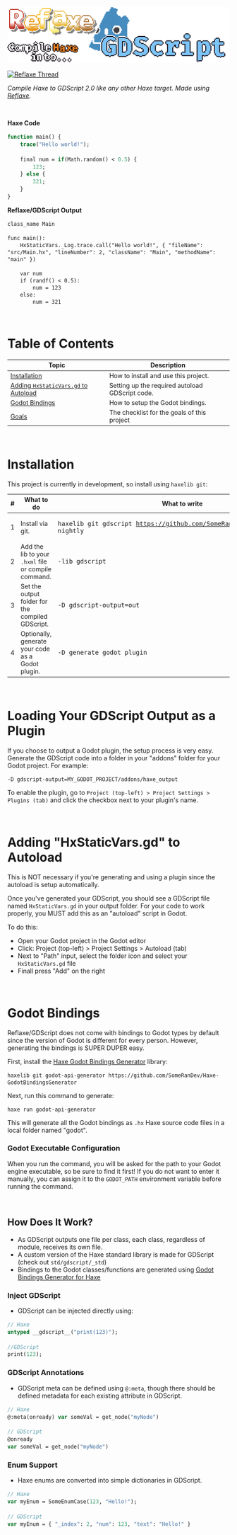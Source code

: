 <img src="img/Logo.png" /> 

<a href="https://discord.com/channels/162395145352904705/1052688097592225904"><img src="https://discordapp.com/api/guilds/162395145352904705/widget.png?style=shield" alt="Reflaxe Thread"/></a>

_Compile Haxe to GDScript 2.0 like any other Haxe target. Made using [Reflaxe](https://github.com/RobertBorghese/reflaxe)._

&nbsp;

**Haxe Code**

```haxe
function main() {
    trace("Hello world!");

    final num = if(Math.random() < 0.5) {
        123;
    } else {
        321;
    }
}
```

**Reflaxe/GDScript Output**

```gdscript
class_name Main

func main():
    HxStaticVars._Log.trace.call("Hello world!", { "fileName": "src/Main.hx", "lineNumber": 2, "className": "Main", "methodName": "main" })

    var num
    if (randf() < 0.5):
        num = 123
    else:
        num = 321
```

&nbsp;

# Table of Contents

| Topic                                                                           | Description                                        |
| ------------------------------------------------------------------------------- | -------------------------------------------------- |
| [Installation](#installation)                                                   | How to install and use this project.               |
| [Adding `HxStaticVars.gd` to Autoload](#adding-hxstaticvarsgd-to-autoload)      | Setting up the required autoload GDScript code.    |
| [Godot Bindings](#godot-bindings)                                               | How to setup the Godot bindings.                   |
| [Goals](#goals)                                                                 | The checklist for the goals of this project        |

&nbsp;

# Installation

This project is currently in development, so install using `haxelib git`:

| #   | What to do                                           | What to write                            |
| --- | ---------------------------------------------------- | ---------------------------------------- |
| 1   | Install via git.                                     | <pre>haxelib git gdscript https://github.com/SomeRanDev/reflaxe.GDScript nightly</pre>   |
| 2   | Add the lib to your `.hxml` file or compile command. | <pre lang="hxml">-lib gdscript</pre>  |
| 3   | Set the output folder for the compiled GDScript.     | <pre lang="hxml">-D gdscript-output=out</pre> |
| 4   | Optionally, generate your code as a Godot plugin.    | <pre lang="hxml">-D generate_godot_plugin</pre> |

&nbsp;

# Loading Your GDScript Output as a Plugin

If you choose to output a Godot plugin, the setup process is very easy. Generate the GDScript code into a folder in your "addons" folder for your Godot project. For example:
```
-D gdscript-output=MY_GODOT_PROJECT/addons/haxe_output
```

To enable the plugin, go to `Project (top-left) > Project Settings > Plugins (tab)` and click the checkbox next to your plugin's name.

&nbsp;

# Adding "HxStaticVars.gd" to Autoload

This is NOT necessary if you're generating and using a plugin since the autoload is setup automatically.

Once you've generated your GDScript, you should see a GDScript file named `HxStaticVars.gd` in your output folder. For your code to work properly, you MUST add this as an "autoload" script in Godot.

To do this:
* Open your Godot project in the Godot editor
* Click: Project (top-left) > Project Settings > Autoload (tab)
* Next to "Path" input, select the folder icon and select your `HxStaticVars.gd` file
* Finall press "Add" on the right

&nbsp;

# Godot Bindings

Reflaxe/GDScript does not come with bindings to Godot types by default since the version of Godot is different for every person. However, generating the bindings is SUPER DUPER easy.

First, install the [Haxe Godot Bindings Generator](https://github.com/SomeRanDev/Haxe-GodotBindingsGenerator) library:
```
haxelib git godot-api-generator https://github.com/SomeRanDev/Haxe-GodotBindingsGenerator
```

Next, run this command to generate:
```
haxe run godot-api-generator
```

This will generate all the Godot bindings as `.hx` Haxe source code files in a local folder named "godot".

### Godot Executable Configuration
When you run the command, you will be asked for the path to your Godot engine executable, so be sure to find it first! If you do not want to enter it manually, you can assign it to the `GODOT_PATH` environment variable before running the command.

&nbsp;

## How Does It Work?

- As GDScript outputs one file per class, each class, regardless of module, receives its own file.
- A custom version of the Haxe standard library is made for GDScript (check out `std/gdscript/_std`)
- Bindings to the Godot classes/functions are generated using [Godot Bindings Generator for Haxe](https://github.com/SomeRanDev/Haxe-GodotBindingsGenerator)

### Inject GDScript
- GDScript can be injected directly using:
```haxe
// Haxe
untyped __gdscript__("print(123)");

//GDScript
print(123);
```

### GDScript Annotations
- GDScript meta can be defined using `@:meta`, though there should be defined metadata for each existing attribute in GDScript.
```haxe
// Haxe
@:meta(onready) var someVal = get_node("myNode")

// GDScript
@onready
var someVal = get_node("myNode")
```

### Enum Support
- Haxe enums are converted into simple dictionaries in GDScript.
```haxe
// Haxe
var myEnum = SomeEnumCase(123, "Hello!");

// GDScript
var myEnum = { "_index": 2, "num": 123, "text": "Hello!" }
```
